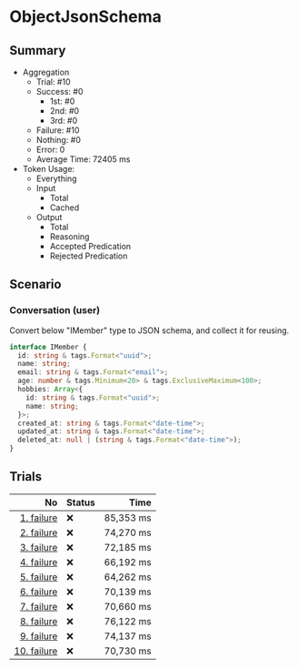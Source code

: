 # ObjectJsonSchema
## Summary
  - Aggregation
    - Trial: #10
    - Success: #0
      - 1st: #0
      - 2nd: #0
      - 3rd: #0
    - Failure: #10
    - Nothing: #0
    - Error: 0
    - Average Time: 72405 ms
  - Token Usage:
    - Everything
    - Input
      - Total
      - Cached
    - Output
      - Total
      - Reasoning
      - Accepted Predication
      - Rejected Predication

## Scenario
### Conversation (user)
Convert below "IMember" type to JSON schema, and collect it for reusing.

```ts
interface IMember {
  id: string & tags.Format<"uuid">;
  name: string;
  email: string & tags.Format<"email">;
  age: number & tags.Minimum<20> & tags.ExclusiveMaximum<100>;
  hobbies: Array<{
    id: string & tags.Format<"uuid">;
    name: string;
  }>;
  created_at: string & tags.Format<"date-time">;
  updated_at: string & tags.Format<"date-time">;
  deleted_at: null | (string & tags.Format<"date-time">);
}
```

## Trials
No | Status | Time
---:|:-------|------:
[1. failure](./trials/1.failure.json) | ❌ | 85,353 ms
[2. failure](./trials/2.failure.json) | ❌ | 74,270 ms
[3. failure](./trials/3.failure.json) | ❌ | 72,185 ms
[4. failure](./trials/4.failure.json) | ❌ | 66,192 ms
[5. failure](./trials/5.failure.json) | ❌ | 64,262 ms
[6. failure](./trials/6.failure.json) | ❌ | 70,139 ms
[7. failure](./trials/7.failure.json) | ❌ | 70,660 ms
[8. failure](./trials/8.failure.json) | ❌ | 76,122 ms
[9. failure](./trials/9.failure.json) | ❌ | 74,137 ms
[10. failure](./trials/10.failure.json) | ❌ | 70,730 ms